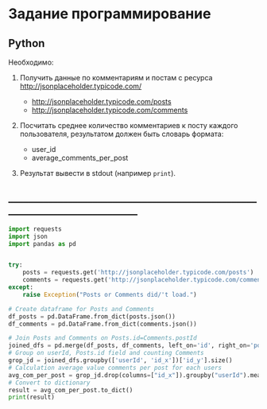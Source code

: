 # Задание программирование

## Python

Необходимо:
1. Получить данные по комментариям и постам с ресурса http://jsonplaceholder.typicode.com/
    * http://jsonplaceholder.typicode.com/posts
    * http://jsonplaceholder.typicode.com/comments

2. Посчитать среднее количество комментариев к посту каждого
   пользователя, результатом должен быть словарь формата:
    * user_id
    * average_comments_per_post
   
3. Результат вывести в stdout (например `print`).

## ____________________________________________________________________________
```python
import requests
import json
import pandas as pd


try:
    posts = requests.get('http://jsonplaceholder.typicode.com/posts')
    comments = requests.get('http://jsonplaceholder.typicode.com/comments')
except:
    raise Exception("Posts or Comments did/'t load.")

# Create dataframe for Posts and Comments
df_posts = pd.DataFrame.from_dict(posts.json())
df_comments = pd.DataFrame.from_dict(comments.json())

# Join Posts and Comments on Posts.id=Comments.postId
joined_dfs = pd.merge(df_posts, df_comments, left_on='id', right_on='postId', how='left')
# Group on userId, Posts.id field and counting Comments
grop_jd = joined_dfs.groupby(['userId', 'id_x'])['id_y'].size()
# Calculation average value comments per post for each users
avg_com_per_post = grop_jd.drop(columns=["id_x"]).groupby("userId").mean()
# Convert to dictionary
result = avg_com_per_post.to_dict()
print(result)
```
